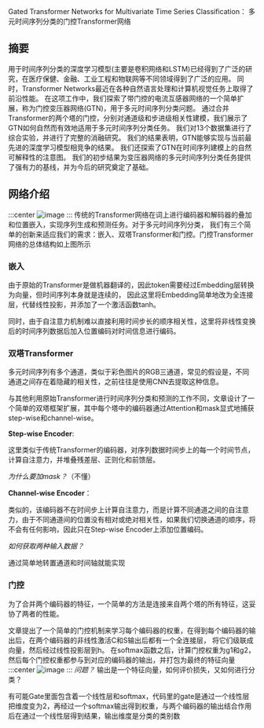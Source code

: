 Gated Transformer Networks for Multivariate Time Series Classification：
多元时间序列分类的门控Transformer网络

## 摘要
用于时间序列分类的深度学习模型(主要是卷积网络和LSTM)已经得到了广泛的研究，在医疗保健、金融、工业工程和物联网等不同领域得到了广泛的应用。
同时，Transformer Networks最近在各种自然语言处理和计算机视觉任务上取得了前沿性能。
在这项工作中，我们探索了带门控的电流互感器网络的一个简单扩展，称为门控变压器网络(GTN)，用于多元时间序列分类问题。
通过合并Transformer的两个塔的门控，分别对通道级和步进级相关性建模，我们展示了GTN如何自然而有效地适用于多元时间序列分类任务。
我们对13个数据集进行了综合实验，并进行了完整的消融研究。
我们的结果表明，GTN能够实现与当前最先进的深度学习模型相竞争的结果。
我们还探索了GTN在时间序列建模上的自然可解释性的注意图。
我们的初步结果为变压器网络的多元时间序列分类任务提供了强有力的基线，并为今后的研究奠定了基础。

<!-- more -->

## 网络介绍
:::center
![image](https://cdn.staticaly.com/gh/747721653/image-store@master/paper/image.111eisduo9g.jpg)
:::
传统的Transformer网络在词上进行编码器和解码器的叠加和位置嵌入，实现序列生成和预测任务。对于多元时间序列分类，
我们有三个简单的创新来适应我们的需求：嵌入、双塔Transformer和门控。门控Transformer网络的总体结构如上图所示

### 嵌入
由于原始的Transformer是做机器翻译的，因此token需要经过Embedding层转换为向量，但时间序列本身就是连续的，
因此这里将Embedding简单地改为全连接层，代替线性投影，并添加了一个激活函数tanh。

同时，由于自注意力机制难以直接利用时间步长的顺序相关性，这里将非线性变换后的时间序列数据后加入位置编码对时间信息进行编码。

### 双塔Transformer
多元时间序列有多个通道，类似于彩色图片的RGB三通道，常见的假设是，不同通道之间存在着隐藏的相关性，之前往往是使用CNN去提取这种信息。

与其他利用原始Transformer进行时间序列分类和预测的工作不同，文章设计了一个简单的双塔框架扩展，其中每个塔中的编码器通过Attention和mask显式地捕获step-wise和channel-wise。

**Step-wise Encoder**:

这里类似于传统Transformer的编码器，对序列数据时间步上的每一个时间节点，计算自注意力，并堆叠残差层、正则化和前馈层。

_为什么要加mask？_（不懂）

**Channel-wise Encoder**：

类似的，该编码器不在时间步上计算自注意力，而是计算不同通道之间的自注意力，由于不同通道间的位置没有相对或绝对相关性，如果我们切换通道的顺序，将不会有任何影响，因此只在Step-wise Encoder上添加位置编码。

_如何获取两种输入数据？_

通过简单地转置通道和时间轴就能实现

### 门控
为了合并两个编码器的特征，一个简单的方法是连接来自两个塔的所有特征，这妥协了两者的性能。

文章提出了一个简单的门控机制来学习每个编码器的权重，在得到每个编码器的输出后，在两个编码器的非线性激活C和S输出后都有一个全连接层，
将它们级联成向量，然后经过线性投影层到h。
在softmax函数之后，计算门控权重为g1和g2，然后每个门控权重都参与到对应的编码器的输出，并打包为最终的特征向量
:::center
![image](https://cdn.staticaly.com/gh/747721653/image-store@master/paper/image.gcmu3idtncg.jpg)
:::
_问题？_
输出是一个特征向量，如何评价损失，又如何进行分类？

有可能Gate里面包含着一个线性层和softmax，代码里的gate是通过一个线性层把维度变为2，再经过一个softmax输出得到权重，与两个编码器的输出结合作用后在通过一个线性层得到结果，输出维度是分类的类别数

